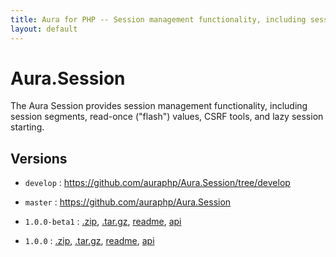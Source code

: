 ```yaml
---
title: Aura for PHP -- Session management functionality, including session segments, read-once ("flash") values, CSRF tools, and lazy session starting.
layout: default
---
```


Aura.Session
============

The Aura Session provides session management functionality, including session
segments, read-once ("flash") values, CSRF tools, and lazy session starting.

Versions
--------

- `develop` : <https://github.com/auraphp/Aura.Session/tree/develop>

- `master` : <https://github.com/auraphp/Aura.Session>

- `1.0.0-beta1` : [.zip](https://github.com/auraphp/Aura.Session/zipball/1.0.0-beta1), [.tar.gz](https://github.com/auraphp/Aura.Session/tarball/1.0.0-beta1), [readme](version/1.0.0-beta1/), [api](version/1.0.0-beta1/api/)

- `1.0.0` : [.zip](https://github.com/auraphp/Aura.Session/zipball/1.0.0), [.tar.gz](https://github.com/auraphp/Aura.Session/tarball/1.0.0), [readme](version/1.0.0/), [api](version/1.0.0/api/)

